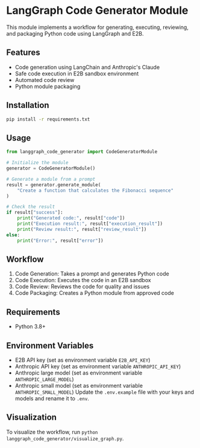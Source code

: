 # LangGraph Code Generator Module

This module implements a workflow for generating, executing, reviewing, and packaging Python code using LangGraph and E2B.

## Features

- Code generation using LangChain and Anthropic's Claude
- Safe code execution in E2B sandbox environment
- Automated code review
- Python module packaging

## Installation

```bash
pip install -r requirements.txt
```

## Usage

```python
from langgraph_code_generator import CodeGeneratorModule

# Initialize the module
generator = CodeGeneratorModule()

# Generate a module from a prompt
result = generator.generate_module(
    "Create a function that calculates the Fibonacci sequence"
)

# Check the result
if result["success"]:
    print("Generated code:", result["code"])
    print("Execution result:", result["execution_result"])
    print("Review result:", result["review_result"])
else:
    print("Error:", result["error"])
```

## Workflow

1. Code Generation: Takes a prompt and generates Python code
2. Code Execution: Executes the code in an E2B sandbox
3. Code Review: Reviews the code for quality and issues
4. Code Packaging: Creates a Python module from approved code

## Requirements

- Python 3.8+

## Environment Variables

- E2B API key (set as environment variable `E2B_API_KEY`)
- Anthropic API key (set as environment variable `ANTHROPIC_API_KEY`)
- Anthropic large model (set as environment variable `ANTHROPIC_LARGE_MODEL`)
- Anthropic small model (set as environment variable `ANTHROPIC_SMALL_MODEL`)
Update the `.env.example` file with your keys and models and rename it to `.env`.

## Visualization

To visualize the workflow, run `python langgraph_code_generator/visualize_graph.py`.
